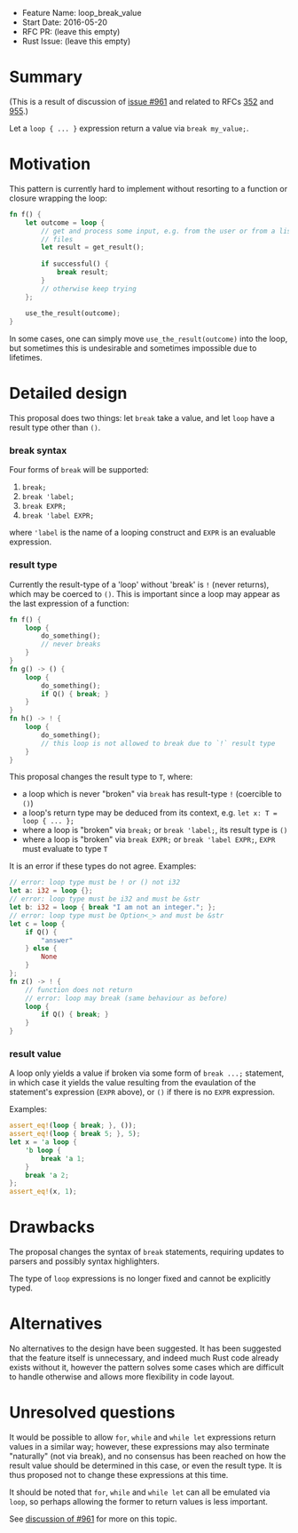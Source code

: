 - Feature Name: loop_break_value
- Start Date: 2016-05-20
- RFC PR: (leave this empty)
- Rust Issue: (leave this empty)

# Summary
[summary]: #summary

(This is a result of discussion of
[issue #961](https://github.com/rust-lang/rfcs/issues/961) and related to RFCs
[352](https://github.com/rust-lang/rfcs/pull/352) and
[955](https://github.com/rust-lang/rfcs/pull/955).)

Let a `loop { ... }` expression return a value via `break my_value;`.

# Motivation
[motivation]: #motivation

This pattern is currently hard to implement without resorting to a function or
closure wrapping the loop:

```rust
fn f() {
    let outcome = loop {
        // get and process some input, e.g. from the user or from a list of
        // files
        let result = get_result();
        
        if successful() {
            break result;
        }
        // otherwise keep trying
    };
    
    use_the_result(outcome);
}
```

In some cases, one can simply move `use_the_result(outcome)` into the loop, but
sometimes this is undesirable and sometimes impossible due to lifetimes.

# Detailed design
[design]: #detailed-design

This proposal does two things: let `break` take a value, and let `loop` have a
result type other than `()`.

### break syntax

Four forms of `break` will be supported:

1.  `break;`
2.  `break 'label;`
3.  `break EXPR;`
4.  `break 'label EXPR;`

where `'label` is the name of a looping construct and `EXPR` is an evaluable
expression.

### result type

Currently the result-type of a 'loop' without 'break' is `!` (never returns),
which may be coerced to `()`. This is important since a loop may appear as
the last expression of a function:

```rust
fn f() {
    loop {
        do_something();
        // never breaks
    }
}
fn g() -> () {
    loop {
        do_something();
        if Q() { break; }
    }
}
fn h() -> ! {
    loop {
        do_something();
        // this loop is not allowed to break due to `!` result type
    }
}
```

This proposal changes the result type to `T`, where:

*   a loop which is never "broken" via `break` has result-type `!` (coercible to `()`)
*   a loop's return type may be deduced from its context, e.g. `let x: T = loop { ... };`
*   where a loop is "broken" via `break;` or `break 'label;`, its result type is `()`
*   where a loop is "broken" via `break EXPR;` or `break 'label EXPR;`, `EXPR` must evaluate to type `T`

It is an error if these types do not agree. Examples:

```rust
// error: loop type must be ! or () not i32
let a: i32 = loop {};
// error: loop type must be i32 and must be &str
let b: i32 = loop { break "I am not an integer."; };
// error: loop type must be Option<_> and must be &str
let c = loop {
    if Q() {
        "answer"
    } else {
        None
    }
};
fn z() -> ! {
    // function does not return
    // error: loop may break (same behaviour as before)
    loop {
        if Q() { break; }
    }
}
```

### result value

A loop only yields a value if broken via some form of `break ...;` statement,
in which case it yields the value resulting from the evaulation of the
statement's expression (`EXPR` above), or `()` if there is no `EXPR`
expression.

Examples:

```rust
assert_eq!(loop { break; }, ());
assert_eq!(loop { break 5; }, 5);
let x = 'a loop {
    'b loop {
        break 'a 1;
    }
    break 'a 2;
};
assert_eq!(x, 1);
```

# Drawbacks
[drawbacks]: #drawbacks

The proposal changes the syntax of `break` statements, requiring updates to
parsers and possibly syntax highlighters.

The type of `loop` expressions is no longer fixed and cannot be explicitly
typed.

# Alternatives
[alternatives]: #alternatives

No alternatives to the design have been suggested. It has been suggested that
the feature itself is unnecessary, and indeed much Rust code already exists
without it, however the pattern solves some cases which are difficult to handle
otherwise and allows more flexibility in code layout.

# Unresolved questions
[unresolved]: #unresolved-questions

It would be possible to allow `for`, `while` and `while let` expressions return
values in a similar way; however, these expressions may also terminate
"naturally" (not via break), and no consensus has been reached on how the
result value should be determined in this case, or even the result type.
It is thus proposed not to change these expressions at this time.

It should be noted that `for`, `while` and `while let` can all be emulated via
`loop`, so perhaps allowing the former to return values is less important.

See [discussion of #961](https://github.com/rust-lang/rfcs/issues/961)
for more on this topic.
